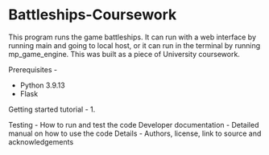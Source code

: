 # Battleships-Coursework

This program runs the game battleships. It can run with a web interface by running main and going to local host, or it can run in the terminal by running mp_game_engine. This was built as a piece of University coursework.

Prerequisites - 
- Python 3.9.13
- Flask 

Getting started tutorial - 
1.  

Testing - How to run and test the code 
Developer documentation - Detailed manual on how to use the code 
Details - Authors, license, link to source and acknowledgements 